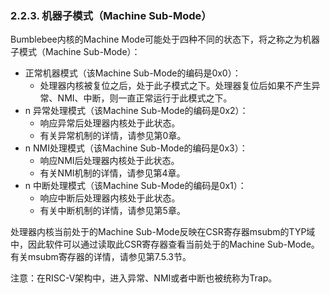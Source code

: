 ### **2.2.3. 机器子模式（Machine Sub-Mode）**

Bumblebee内核的Machine Mode可能处于四种不同的状态下，将之称之为机器子模式（Machine Sub-Mode）：

- 正常机器模式（该Machine Sub-Mode的编码是0x0）：
  - 处理器内核被复位之后，处于此子模式之下。处理器复位后如果不产生异常、NMI、中断，则一直正常运行于此模式之下。
- n 异常处理模式（该Machine Sub-Mode的编码是0x2）：
  - 响应异常后处理器内核处于此状态。
  - 有关异常机制的详情，请参见第0章。
- n NMI处理模式（该Machine Sub-Mode的编码是0x3）：
  - 响应NMI后处理器内核处于此状态。
  - 有关NMI机制的详情，请参见第4章。
- n 中断处理模式（该Machine Sub-Mode的编码是0x1）：
  - 响应中断后处理器内核处于此状态。
  - 有关中断机制的详情，请参见第5章。

处理器内核当前处于的Machine Sub-Mode反映在CSR寄存器msubm的TYP域中，因此软件可以通过读取此CSR寄存器查看当前处于的Machine Sub-Mode。有关msubm寄存器的详情，请参见第7.5.3节。

注意：在RISC-V架构中，进入异常、NMI或者中断也被统称为Trap。